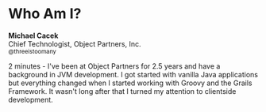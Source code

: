 # Who Am I?

<strong>Michael Cacek</strong><br>
Chief Technologist, Object Partners, Inc.<br>
<small>@threeistoomany</small>

<aside class="notes">
2 minutes - I've been at Object Partners for 2.5 years and have a background in JVM development. I got started with vanilla Java applications but everything changed when I started working with Groovy and the Grails Framework. It wasn't long after that I turned my attention to clientside development. 
</aside>
